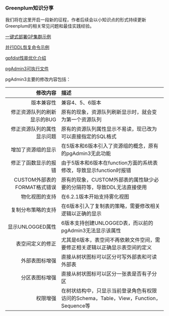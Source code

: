 ### Greenplum知识分享

我们将在这里开启一段新的征程，作者后续会以小知识点的形式持续更新Greenplum的相关常见问题和最佳实践经验。

[一键式部署GP集群示例](https://github.com/water32/gpfaq/blob/master/2020/gpdbinstall.md)

[并行DDL恢复命令示例](https://github.com/water32/gpfaq/blob/master/2020/gpddlrestore.md)

[gpfdist性能优化介绍](https://github.com/water32/gpfaq/blob/master/2020/gpfdist.md)

[pgAdmin3可执行文件](https://github.com/water32/pgAdminIII4GP)

pgAdmin3主要的修改内容包括：

|  修改内容     | 描述 |
| ---: | :---- |
| 版本兼容性 | 兼容4、5、6版本 |
| 修正资源队列的刷新显示的BUG | 原有的现象，资源队列刷新显示时，就会变为第一个资源队列 |
| 修正资源队列的属性显示问题 | 原有的资源队列属性显示不易读，现已改为可以直接指定的SQL格式 |
| 增加了资源组的显示 | 在5版本和6版本引入了资源组的概念，原有的pgAdmin3无此功能 |
| 修正了函数显示的报错 | 由于5版本和6版本在function方面的系统表修改，导致显示function时报错 |
| CUSTOM外部表的FORMAT格式错误 | 原有的现象，CUSTOM外部表的属性缺少必要的分隔符等，导致DDL无法直接使用 |
| 物化视图的支持 | 在6.2.1版本开始支持雾化视图 |
| 复制分布策略的支持 | 在6版本引入了复制表的策略，需要修改相关逻辑以正确的显示 |
| 显示UNLOGGED属性 | 6版本支持创建UNLOGGED表，而以前的pgAdmin3无法显示该属性 |
| 表空间定义的修正 | 尤其是6版本，表空间不再依赖文件空间，需要修正相关逻辑以正确显示表空间的定义 |
| 外部表图标增强 | 直接从树状图标可以区分可写外部表和可读外部表 |
| 分区表图标增强 | 直接从树状图标可以区分一张表是否有子分区 |
| 权限增强 | 在树状结构中，只显示当前登录角色有权限访问的Schema，Table，View，Function，Sequence等 |
